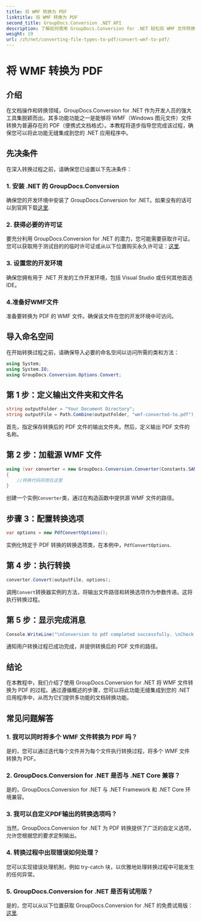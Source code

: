 ```yaml
---
title: 将 WMF 转换为 PDF
linktitle: 将 WMF 转换为 PDF
second_title: GroupDocs.Conversion .NET API
description: 了解如何使用 GroupDocs.Conversion for .NET 轻松将 WMF 文件转换为 PDF。请按照我们的分步教程进行操作。
weight: 19
url: /zh/net/converting-file-types-to-pdf/convert-wmf-to-pdf/
---
```


# 将 WMF 转换为 PDF

## 介绍
在文档操作和转换领域，GroupDocs.Conversion for .NET 作为开发人员的强大工具集脱颖而出。其多功能功能之一是能够将 WMF（Windows 图元文件）文件转换为普遍存在的 PDF（便携式文档格式）。本教程将逐步指导您完成该过程，确保您可以将此功能无缝集成到您的 .NET 应用程序中。
## 先决条件
在深入转换过程之前，请确保您已设置以下先决条件：
### 1. 安装 .NET 的 GroupDocs.Conversion
确保您的开发环境中安装了 GroupDocs.Conversion for .NET。如果没有的话可以到官网下载[这里](https://releases.groupdocs.com/conversion/net/).
### 2. 获得必要的许可证
要充分利用 GroupDocs.Conversion for .NET 的潜力，您可能需要获取许可证。您可以获取用于测试目的的临时许可证或从以下位置购买永久许可证：[这里](https://purchase.groupdocs.com/buy).
### 3. 设置您的开发环境
确保您拥有用于 .NET 开发的工作开发环境，包括 Visual Studio 或任何其他首选 IDE。
### 4.准备好WMF文件
准备要转换为 PDF 的 WMF 文件。确保该文件在您的开发环境中可访问。

## 导入命名空间
在开始转换过程之前，请确保导入必要的命名空间以访问所需的类和方法：
```csharp
using System;
using System.IO;
using GroupDocs.Conversion.Options.Convert;
```

## 第 1 步：定义输出文件夹和文件名
```csharp
string outputFolder = "Your Document Directory";
string outputFile = Path.Combine(outputFolder, "wmf-converted-to.pdf");
```
首先，指定保存转换后的 PDF 文件的输出文件夹。然后，定义输出 PDF 文件的名称。
## 第 2 步：加载源 WMF 文件
```csharp
using (var converter = new GroupDocs.Conversion.Converter(Constants.SAMPLE_WMF))
{
    //转换代码将放在这里
}
```
创建一个实例`Converter`类，通过在构造函数中提供源 WMF 文件的路径。
## 步骤 3：配置转换选项
```csharp
var options = new PdfConvertOptions();
```
实例化特定于 PDF 转换的转换选项类，在本例中，`PdfConvertOptions`.
## 第 4 步：执行转换
```csharp
converter.Convert(outputFile, options);
```
调用`Convert`转换器实例的方法，将输出文件路径和转换选项作为参数传递。这将执行转换过程。
## 第 5 步：显示完成消息
```csharp
Console.WriteLine("\nConversion to pdf completed successfully. \nCheck output in {0}", outputFolder);
```
通知用户转换过程已成功完成，并提供转换后的 PDF 文件的路径。

## 结论
在本教程中，我们介绍了使用 GroupDocs.Conversion for .NET 将 WMF 文件转换为 PDF 的过程。通过遵循概述的步骤，您可以将此功能无缝集成到您的 .NET 应用程序中，从而为它们提供多功能的文档转换功能。
## 常见问题解答
### 1. 我可以同时将多个 WMF 文件转换为 PDF 吗？
是的，您可以通过迭代每个文件并为每个文件执行转换过程，将多个 WMF 文件转换为 PDF。
### 2. GroupDocs.Conversion for .NET 是否与 .NET Core 兼容？
是的，GroupDocs.Conversion for .NET 与 .NET Framework 和 .NET Core 环境兼容。
### 3. 我可以自定义PDF输出的转换选项吗？
当然，GroupDocs.Conversion for .NET 为 PDF 转换提供了广泛的自定义选项，允许您根据您的要求定制输出。
### 4. 转换过程中出现错误如何处理？
您可以实现错误处理机制，例如 try-catch 块，以优雅地处理转换过程中可能发生的任何异常。
### 5. GroupDocs.Conversion for .NET 是否有试用版？
是的，您可以从以下位置获取 GroupDocs.Conversion for .NET 的免费试用版：[这里](https://releases.groupdocs.com/).